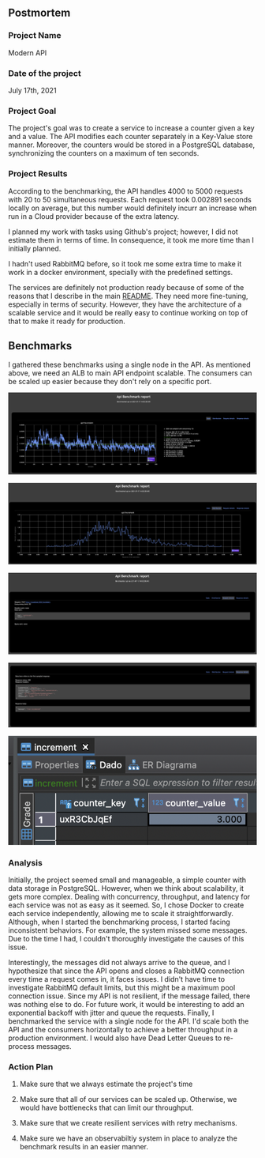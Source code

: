 ## Postmortem

### Project Name

Modern API

### Date of the project

July 17th, 2021

### Project Goal

The project's goal was to create a service to increase a counter given a key and a value. The API modifies each counter separately in a Key-Value store manner. Moreover, the counters would be stored in a PostgreSQL database, synchronizing the counters on a maximum of ten seconds.

### Project Results

According to the benchmarking, the API handles 4000 to 5000 requests with 20 to 50 simultaneous requests. Each request took 0.002891 seconds locally on average, but this number would definitely incurr an increase when run in a Cloud provider because of the extra latency.

I planned my work with tasks using Github's project; however, I did not estimate them in terms of time. In consequence, it took me more time than I initially planned.

I hadn't used RabbitMQ before, so it took me some extra time to make it work in a docker environment, specially with the predefined settings.

The services are definitely not production ready because of some of the reasons that I describe in the main [README](./README.md). They need more
fine-tuning, especially in terms of security. However, they have the architecture of a scalable service and it would be really easy to continue working on top of that to make it ready for production.

## Benchmarks

I gathered these benchmarks using a single node in the API. As mentioned above, we need an ALB to main API endpoint scalable. The consumers can be scaled up easier because they don't rely on a specific port.

![Response times](./docs/benchmark1.png)

![Distribution](./docs/benchmark2.png)

![Request Details](./docs/benchmark3.png)

![Request Response](./docs/benchmark4.png)

![PostgreSQL](./docs/benchmark5.png)

### Analysis

Initially, the project seemed small and manageable, a simple counter with data storage in PostgreSQL. However, when we think about scalability, it gets more complex. Dealing with concurrency, throughput, and latency for each service was not as easy as it seemed. So, I chose Docker to create each service independently, allowing me to scale it straightforwardly. Although, when I started the benchmarking process, I started facing inconsistent behaviors. For example, the system missed some messages. Due to the time I had, I couldn't thoroughly investigate the causes of this issue.

Interestingly, the messages did not always arrive to the queue, and I hypothesize that since the API opens and closes a RabbitMQ connection every time a request comes in, it faces issues. I didn't have time to investigate RabbitMQ default limits, but this might be a maximum pool connection issue. Since my API is not resilient, if the message failed, there was nothing else to do. For future work, it would be interesting to add an exponential backoff with jitter and queue the requests. Finally, I benchmarked the service with a single node for the API. I'd scale both the API and the consumers horizontally to achieve a better throughput in a production environment. I would also have Dead Letter Queues to re-process messages.

### Action Plan

1. Make sure that we always estimate the project's time

2. Make sure that all of our services can be scaled up. Otherwise, we would have bottlenecks that can limit our throughput.

3. Make sure that we create resilient services with retry mechanisms.

4. Make sure we have an observabiltiy system in place to analyze the benchmark results in an easier manner.
